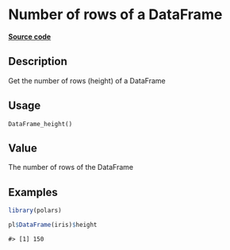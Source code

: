 
# Number of rows of a DataFrame

[**Source code**](https://github.com/pola-rs/r-polars/tree/0580dbe189881934960c63979bf59fc3448a21dc/R/dataframe__frame.R#L438)

## Description

Get the number of rows (height) of a DataFrame

## Usage

<pre><code class='language-R'>DataFrame_height()
</code></pre>

## Value

The number of rows of the DataFrame

## Examples

``` r
library(polars)

pl$DataFrame(iris)$height
```

    #> [1] 150
